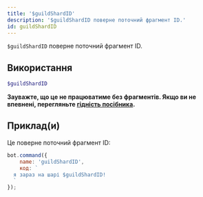 ```yaml
---
title: '$guildShardID'
description: '$guildShardID поверне поточний фрагмент ID.'
id: guildShardID
---
```


`$guildShardID` поверне поточний фрагмент ID.

## Використання

```php
$guildShardID
```

**Зауважте, що це не працюватиме без фрагментів. Якщо ви не впевнені, перегляньте [гідність посібника](../../guides/Client/6sharding.md).**

## Приклад(и)

Це поверне поточний фрагмент ID:

```javascript
bot.command({
    name: 'guildShardID',
    код: `
  я зараз на шарі $guildShardID!
  `
});
```
